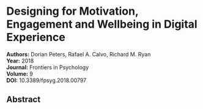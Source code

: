 # Designing for Motivation, Engagement and Wellbeing in Digital Experience

**Authors:** Dorian Peters, Rafael A. Calvo, Richard M. Ryan  
**Year:** 2018  
**Journal:** Frontiers in Psychology  
**Volume:** 9  
**DOI:** 10.3389/fpsyg.2018.00797  

## Abstract


